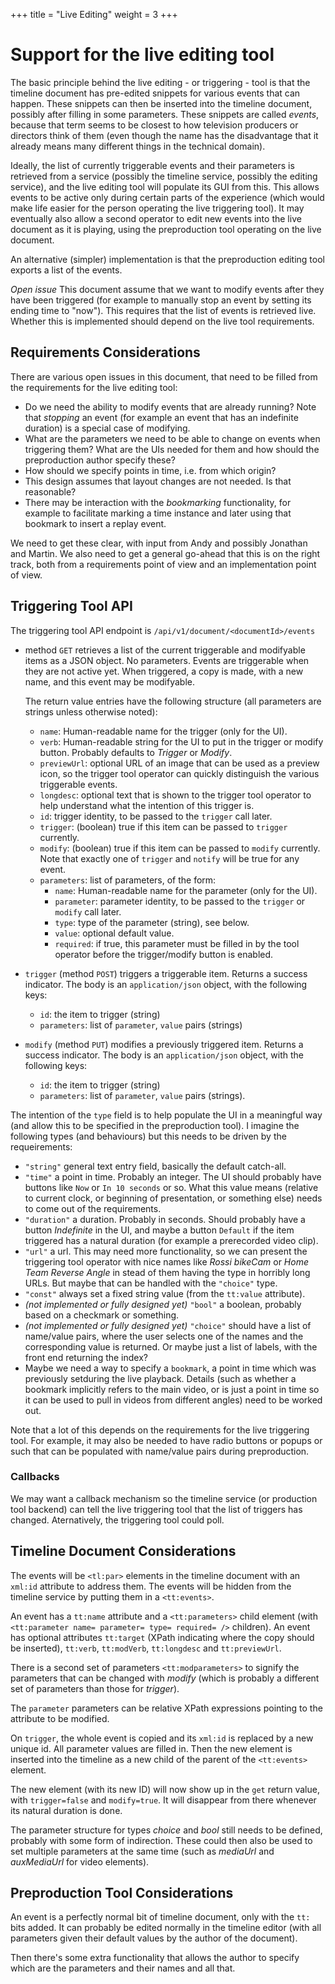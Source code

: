 +++
title = "Live Editing"
weight = 3
+++

# Support for the live editing tool

The basic principle behind the live editing - or triggering - tool is that the timeline document has pre-edited snippets for various events that can happen. These snippets can then be inserted into the timeline document, possibly after filling in some parameters. These snippets are called _events_, because that term seems to be closest to how television producers or directors think of them (even though the name has the disadvantage that it already means many different things in the technical domain).

Ideally, the list of currently triggerable events and their parameters is retrieved from a service (possibly the timeline service, possibly the editing service), and the live editing tool will populate its GUI from this. This allows events to be active only during certain parts of the experience (which would make life easier for the person operating the live triggering tool). It may eventually also allow a second operator to edit new events into the live document as it is playing, using the preproduction tool operating on the live document.

An alternative (simpler) implementation is that the preproduction editing tool exports a list of the events.

_Open issue_ This document assume that we want to modify events after they have been triggered (for example to manually stop an event by setting its ending time to "now"). This requires that the list of events is retrieved live. Whether this is implemented should depend on the live tool requirements.

## Requirements Considerations

There are various open issues in this document, that need to be filled from the requirements for the live editing tool:

- Do we need the ability to modify events that are already running? Note that _stopping_ an event (for example an event that has an indefinite duration) is a special case of modifying.
- What are the parameters we need to be able to change on events when triggering them? What are the UIs needed for them and how should the preproduction author specify these?
- How should we specify points in time, i.e. from which origin?
- This design assumes that layout changes are not needed. Is that reasonable?
- There may be interaction with the _bookmarking_ functionality, for example to facilitate marking a time instance and later using that bookmark to insert a replay event.

We need to get these clear, with input from Andy and possibly Jonathan and Martin. We also need to get a general go-ahead that this is on the right track, both from a requirements point of view and an implementation point of view.

## Triggering Tool API

The triggering tool API endpoint is `/api/v1/document/<documentId>/events`

- method `GET` retrieves a list of the current triggerable and modifyable items as a JSON object. No parameters. Events are triggerable when they are not active yet. When triggered, a copy is made, with a new name, and this event may be modifyable.

  The return value entries have the following structure (all parameters are strings unless otherwise noted):

	- `name`: Human-readable name for the trigger (only for the UI).
	- `verb`: Human-readable string for the UI to put in the trigger or modify button. Probably defaults to _Trigger_ or _Modify_.
	- `previewUrl`: optional URL of an image that can be used as a preview icon, so the trigger tool operator can quickly distinguish the various triggerable events.
	- `longdesc`: optional text that is shown to the trigger tool operator to help understand what the intention of this trigger is.
	- `id`: trigger identity, to be passed to the `trigger` call later.
	- `trigger`: (boolean) true if this item can be passed to `trigger` currently.
	- `modify`: (boolean) true if this item can be passed to `modify` currently. Note that exactly one of `trigger` and `notify` will be true for any event.
	- `parameters`: list of parameters, of the form:
		- `name`: Human-readable name for the parameter (only for the UI).
		- `parameter`: parameter identity, to be passed to the `trigger` or `modify` call later.
		- `type`: type of the parameter (string), see below.
		- `value`: optional default value.
		- `required`: if true, this parameter must be filled in by the tool operator before the trigger/modify button is enabled.
- `trigger` (method `POST`) triggers a triggerable item. Returns a success indicator. The body is an `application/json` object, with the following keys:
	- `id`: the item to trigger (string)
	- `parameters`: list of `parameter`, `value` pairs (strings)
- `modify` (method `PUT`) modifies a previously triggered item. Returns a success indicator.   The body is an `application/json` object, with the following keys:
	- `id`: the item to trigger (string)
	- `parameters`: list of `parameter`, `value` pairs (strings).

The intention of the `type` field is to help populate the UI in a meaningful way (and allow this to be specified in the preproduction tool). I imagine the following types (and behaviours) but this needs to be driven by the requeirements:

- `"string"` general text entry field, basically the default catch-all.
- `"time"` a point in time. Probably an integer. The UI should probably have buttons like  `Now` or `In 10 seconds` or so. What this value means (relative to current clock, or beginning of presentation, or something else) needs to come out of the requirements.
- `"duration"` a duration. Probably in seconds. Should probably have a button _Indefinite_ in the UI, and maybe a button `Default` if the item triggered has a natural duration (for example a prerecorded video clip).
- `"url"` a url. This may need more functionality, so we can present the triggering tool operator with nice names like _Rossi bikeCam_ or _Home Team Reverse Angle_ in stead of them having the type in horribly long URLs. But maybe that can be handled with the `"choice"` type.
- `"const"` always set a fixed string value (from the `tt:value` attribute).
- _(not implemented or fully designed yet)_ `"bool"` a boolean, probably based on a checkmark or something.
- _(not implemented or fully designed yet)_ `"choice"` should have a list of name/value pairs, where the user selects one of the names and the corresponding value is returned. Or maybe just a list of labels, with the front end returning the index?
- Maybe we need a way to specify a `bookmark`, a point in time which was previously setduring the live playback. Details (such as whether a bookmark implicitly refers to the main video, or is just a point in time so it can be used to pull in videos from different angles) need to be worked out.

Note that a lot of this depends on the requirements for the live triggering tool. For example, it may also be needed to have radio buttons or popups or such that can be populated with name/value pairs during preproduction.

### Callbacks

We may want a callback mechanism so the timeline service (or production tool backend) can tell the live triggering tool that the list of triggers has changed. Aternatively, the triggering tool could poll.

## Timeline Document Considerations

The events will be `<tl:par>` elements in the timeline document with an `xml:id` attribute to address them. The events will be hidden from the timeline service by putting them in a `<tt:events>`. 

An event has a `tt:name` attribute and a `<tt:parameters>` child element (with `<tt:parameter name= parameter= type= required= />` children).  An event has optional attributes `tt:target` (XPath indicating where the copy should be inserted), `tt:verb`, `tt:modVerb`, `tt:longdesc` and `tt:previewUrl`.

There is a second set of parameters `<tt:modparameters>` to signify the parameters that can be changed with _modify_ (which is probably a different set of parameters than those for _trigger_).

The `parameter` parameters can be relative XPath expressions pointing to the attribute to be modified.

On `trigger`, the whole event is copied and its `xml:id` is replaced by a new unique id. All parameter values are filled in. Then the new element is inserted into the timeline as a new child of the parent of the `<tt:events>` element.

The new element (with its new ID) will now show up in the `get` return value, with `trigger=false` and `modify=true`. It will disappear from there whenever its natural duration is done.

The parameter structure for types _choice_ and _bool_ still needs to be defined, probably with some form of indirection. These could then also be used to set multiple parameters at the same time (such as _mediaUrl_ and _auxMediaUrl_ for video elements).

## Preproduction Tool Considerations

An event is a perfectly normal bit of timeline document, only with the `tt:` bits added. It can probably be edited normally in the timeline editor (with all parameters given their default values by the author of the document).

Then there's some extra functionality that allows the author to specify which are the parameters and their names and all that.



